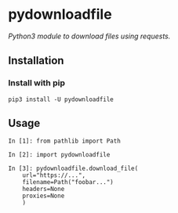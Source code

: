 # pydownloadfile
*Python3 module to download files using requests.*

## Installation
### Install with pip
```
pip3 install -U pydownloadfile
```

## Usage
```
In [1]: from pathlib import Path

In [2]: import pydownloadfile

In [3]: pydownloadfile.download_file(
    url="https://...",
    filename=Path("foobar...")
    headers=None
    proxies=None
    )
```
